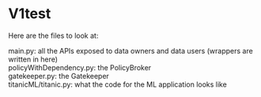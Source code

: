 # V1test

Here are the files to look at:

main.py: all the APIs exposed to data owners and data users (wrappers are written in here) <br />
policyWithDependency.py: the PolicyBroker <br />
gatekeeper.py: the Gatekeeper <br />
titanicML/titanic.py: what the code for the ML application looks like <br />